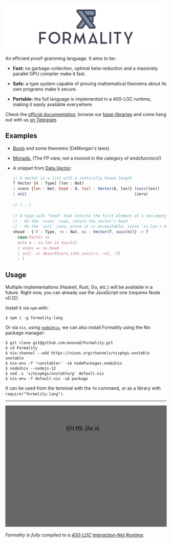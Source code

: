 ![](archive/images/formality-banner-white.png)

An efficient proof-gramming language. It aims to be:

- **Fast:** no garbage-collection, optimal beta-reduction and a massively parallel GPU compiler make it fast.

- **Safe:** a type system capable of proving mathematical theorems about its own programs make it secure.

- **Portable:** the full language is implemented in a 400-LOC runtime, making it easily available everywhere.

Check the [official documentation](https://docs.formality-lang.org), browse our [base-libraries](https://github.com/moonad/Formality-Base) and come hang out with us [on Telegram](https://t.me/formality_lang).

## Examples

- [Bools](https://github.com/moonad/Formality-Base/blob/master/Data.Bool.fm) and some theorems (DeMorgan's laws).

- [Monads.](https://github.com/moonad/Formality-Base/blob/master/Control.Monad.fm) (The FP view, not a monoid in the category of endofunctors!)

- A snippet from [Data.Vector](https://github.com/moonad/Formality-Base/blob/master/Data.List.fm):

    ```javascript
    // A vector is a list with a statically known length
    T Vector {A : Type} (len : Nat)
    | vcons {len : Nat, head : A, tail : Vector(A, len)} (succ(len))
    | vnil                                               (zero)

    // (...)

    // A type-safe "head" that returns the first element of a non-empty vector
    // - On the `vcons` case, return the vector's head
    // - On the `vnil` case, prove it is unreachable, since `xs.len > 0`
    vhead : {~T : Type, ~n : Nat, xs : Vector(T, succ(n))} -> T
      case/Vector xs
      note e : xs.len is succ(n)
      | vcons => xs.head
      | vnil  => absurd(zero_isnt_succ(~n, ~e), ~T) 
      : T
    ```

## Usage

Multiple implementations (Haskell, Rust, Go, etc.) will be available in a
future. Right now, you can already use the JavaScript one (requires Node v0.12).

Install it via `npm` with:

```
$ npm i -g formality-lang
```

Or via `nix`, using [`node2nix`](https://github.com/svanderburg/node2nix#installation), we can also install Formality using the Nix package manager:

```
$ git clone git@github.com:moonad/Formality.git
$ cd Formality
$ nix-channel --add https://nixos.org/channels/nixpkgs-unstable unstable
$ nix-env -f '<unstable>' -iA nodePackages.node2nix
$ node2nix --nodejs-12
$ sed -i 's/nixpkgs/unstable/g' default.nix
$ nix-env -f default.nix -iA package
```

It can be used from the terminal with the `fm` command, or as a library with `require("formality-lang")`.

---

![Interaction-Net compilation](archive/images/inet-simulation.gif)

*Formality is fully compiled to a [400-LOC](https://github.com/moonad/Formality/blob/master/src/fm-net.js) [Interaction-Net Runtime](http://docs.formality-lang.org/en/latest/runtime/Formality-Net.html).*
